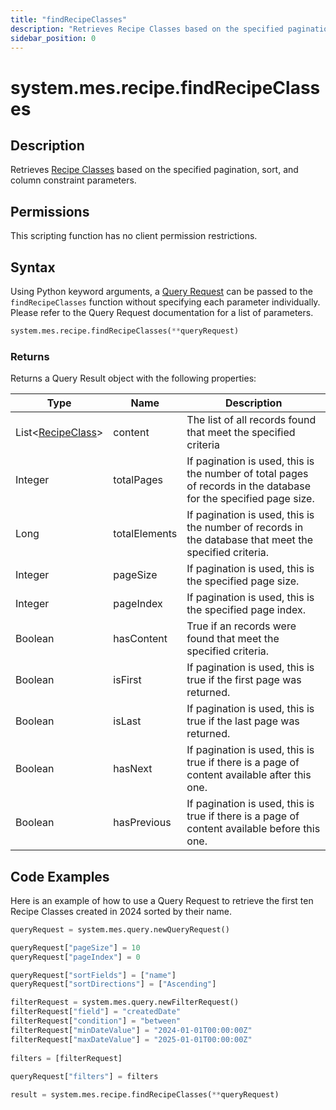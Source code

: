 ```yaml
---
title: "findRecipeClasses"
description: "Retrieves Recipe Classes based on the specified pagination, sort, and column constraint parameters."
sidebar_position: 0
---
```


# system.mes.recipe.findRecipeClasses

## Description

Retrieves [Recipe Classes](../../data-model/recipe-model/recipe-class.md) based on the specified pagination, sort, and column constraint parameters.

## Permissions

This scripting function has no client permission restrictions.

## Syntax
Using Python keyword arguments, a [Query Request](../query-script-api/new-query-request.md) can be passed to the `findRecipeClasses` function
without specifying each parameter individually. Please refer to the Query Request documentation for a list of parameters.
```python
system.mes.recipe.findRecipeClasses(**queryRequest)
```

### Returns

Returns a Query Result object with the following properties:

| Type                                                                  | Name          | Description                                                                                                      |
|-----------------------------------------------------------------------| ------------- | ---------------------------------------------------------------------------------------------------------------- |
| List\<[RecipeClass](../../data-model/recipe-model/recipe-class.md)> | content       | The list of all records found that meet the specified criteria                                                   |
| Integer                                                               | totalPages    | If pagination is used, this is the number of total pages of records in the database for the specified page size. |
| Long                                                                  | totalElements | If pagination is used, this is the number of records in the database that meet the specified criteria.           |
| Integer                                                               | pageSize      | If pagination is used, this is the specified page size.                                                          |
| Integer                                                               | pageIndex     | If pagination is used, this is the specified page index.                                                         |
| Boolean                                                               | hasContent    | True if an records were found that meet the specified criteria.                                                  |
| Boolean                                                               | isFirst       | If pagination is used, this is true if the first page was returned.                                              |
| Boolean                                                               | isLast        | If pagination is used, this is true if the last page was returned.                                               |
| Boolean                                                               | hasNext       | If pagination is used, this is true if there is a page of content available after this one.                      |
| Boolean                                                               | hasPrevious   | If pagination is used, this is true if there is a page of content available before this one.                     |

## Code Examples

Here is an example of how to use a Query Request to retrieve the first ten Recipe Classes created in 2024 sorted by their name.


```python
queryRequest = system.mes.query.newQueryRequest()  

queryRequest["pageSize"] = 10
queryRequest["pageIndex"] = 0

queryRequest["sortFields"] = ["name"]
queryRequest["sortDirections"] = ["Ascending"]

filterRequest = system.mes.query.newFilterRequest()  
filterRequest["field"] = "createdDate"  
filterRequest["condition"] = "between"  
filterRequest["minDateValue"] = "2024-01-01T00:00:00Z"
filterRequest["maxDateValue"] = "2025-01-01T00:00:00Z"
    
filters = [filterRequest]  
  
queryRequest["filters"] = filters  

result = system.mes.recipe.findRecipeClasses(**queryRequest)
```

